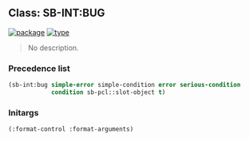 ## Class: SB-INT:BUG
[![package](https://img.shields.io/badge/Package-SB--INT-5f9ea0.svg?style=social&colorA=999999)](../) [![type](https://img.shields.io/badge/Type-Class-5f9ea0.svg?style=social&colorA=999999)](../#class) 

> No description.

### Precedence list
```cl
(sb-int:bug simple-error simple-condition error serious-condition
            condition sb-pcl::slot-object t)
```
### Initargs
```cl
(:format-control :format-arguments)
```
